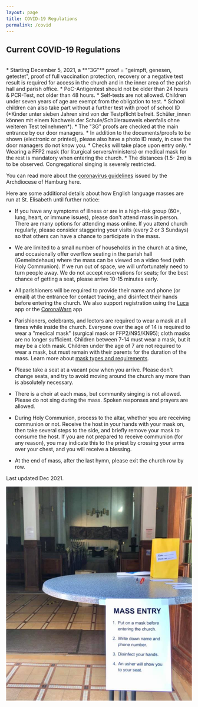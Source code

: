 ```yaml
---
layout: page
title: COVID-19 Regulations
permalink: /covid
---
```


## Current COVID-19 Regulations
<br/>
* Starting December 5, 2021, a **"3G"** proof = "geimpft,
genesen, getestet", proof of full vaccination protection, recovery or a negative test result is required for access in the church and in the inner area of the parish hall and parish office.
* PoC-Antigentest should not be older than 24 hours &amp; PCR-Test, not older than 48 hours. 
* Self-tests are not allowed. Children under seven years of age are exempt from the obligation to test. 
* School children can also take part without a further test with proof of school ID (*Kinder unter sieben Jahren sind von der Testpflicht befreit. Schüler_innen können mit einem Nachweis der Schule/Schülerausweis ebenfalls ohne weiteren Test teilnehmen*). 
* The &quot;3G&quot; proofs are checked at the main entrance by our door managers. 
* In addition to the documents/proofs to be shown (electronic or printed), please also have a photo ID ready, in case the door managers do not know you. 
* Checks will take place upon entry only. 
* Wearing a FFP2 mask (for liturgical servers/ministers) or medical mask for the rest is mandatory when entering the church. 
* The distances (1.5- 2m) is to be observed. Congregational singing is severely restricted.

You can read more about the [coronavirus guidelines](https://www.erzbistum-hamburg.de/Themenbereich-Corona_Coronavirus-Erzbistum-Hamburg) issued by the Archdiocese of Hamburg here.

Here are some additional details about how English language masses are run at St. Elisabeth until further notice:

* If you have any symptoms of illness or are in a high-risk group (60+, lung, heart, or immune issues), please don't attend mass in person.
There are many options for attending mass online.
If you attend church regularly, please consider staggering your visits (every 2 or 3 Sundays) so that others can have a chance to participate in the mass.

* We are limited to a small number of households in the church at a time, and occasionally offer overflow seating in the parish hall (Gemeindehaus) where the mass can be viewed on a video feed (with Holy Communion).
If we run out of space, we will unfortunately need to turn people away.
We do not accept reservations for seats; for the best chance of getting a seat, please arrive 10-15 minutes early.

* All parishioners will be required to provide their name and phone (or email) at the entrance for contact tracing, and disinfect their hands before entering the church. We also support registration using the [Luca](https://www.luca-app.de/) app or the [CoronaWarn](https://www.coronawarn.app/en/) app

* Parishioners, celebrants, and lectors are required to wear a mask at all times while inside the church.
Everyone over the age of 14 is required to wear a "medical mask" (surgical mask or FFP2/N95/KN95); cloth masks are no longer sufficient.
Children between 7-14 must wear a mask, but it may be a cloth mask.
Children under the age of 7 are not required to wear a mask, but must remain with their parents for the duration of the mass.
Learn more about [mask types and requirements](https://www.hamburg.de/corona-maske/14847194/medizinische-masken/).

* Please take a seat at a vacant pew when you arrive.
Please don't change seats, and try to avoid moving around the church any more than is absolutely necessary.

* There is a choir at each mass, but community singing is not allowed.
Please do not sing during the mass.
Spoken responses and prayers are allowed.

* During Holy Communion, process to the altar, whether you are receiving communion or not.
Receive the host in your hands with your mask on, then take several steps to the side, and briefly remove your mask to consume the host.
If you are not prepared to receive communion (for any reason), you may indicate this to the priest by crossing your arms over your chest, and you will receive a blessing.

* At the end of mass, after the last hymn, please exit the church row by row.

Last updated Dec 2021.

![Mass entrance during COVID-19](/assets/images/covid.png "Mass entrance during COVID-19")
